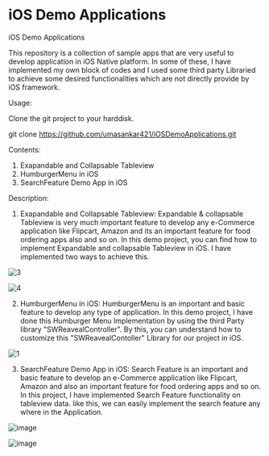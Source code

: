 # iOS Demo Applications
iOS Demo Applications

This repository is a collection of sample apps that are very useful to develop application in iOS Native platform. In some of these, I have implemented my own block of codes and I used some third party Libraried to achieve some desired functionalities which are not directly provide by iOS framework.

Usage:

Clone the git project to your harddisk.

git clone https://github.com/umasankar421/iOSDemoApplications.git

Contents:

1. Exapandable and Collapsable Tableview
2. HumburgerMenu in iOS
3. SearchFeature Demo App in iOS

Description:

1. Exapandable and Collapsable Tableview: Expandable & collapsable Tableview is very much important feature to develop any e-Commerce application like Flipcart, Amazon and its an important feature for food ordering apps also and so on. In this demo project, you can find how to implement Expandable and collapsable Tableview in iOS. I have implemented two ways to achieve this.

![3](https://cloud.githubusercontent.com/assets/16932599/21346062/b24468d8-c6c8-11e6-9a90-a588295b5c46.jpg)

![4](https://cloud.githubusercontent.com/assets/16932599/21346070/b67d7336-c6c8-11e6-94a7-5c0bea8942bf.jpg)


2. HumburgerMenu in iOS: HumburgerMenu is an important and basic feature to develop any type of application. In this demo project, I have done this Humburger Menu Implementation by using the third Party library "SWReavealController". By this, you can understand how to customize this "SWReavealContoller" Library for our project in iOS.


![1](https://cloud.githubusercontent.com/assets/16932599/21345832/c4162070-c6c7-11e6-951d-5d10aa2647a6.jpg)


3. SearchFeature Demo App in iOS: Search Feature is an important and basic feature to develop an e-Commerce application like Flipcart, Amazon and also an important feature for food ordering apps and so on. In this project, I have implemented Search Feature functionality on tableview data. like this, we can easily implement the search feature any where in the Application.


![image](https://cloud.githubusercontent.com/assets/16932599/21346593/02a8cf10-c6cb-11e6-9668-4252a2dbed99.png)


![image](https://cloud.githubusercontent.com/assets/16932599/21346650/466d640e-c6cb-11e6-82e4-c9ddd4358624.png)
